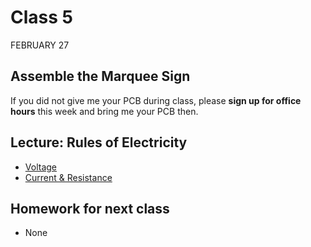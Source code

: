 # Class 5
FEBRUARY 27

## Assemble the Marquee Sign
If you did not give me your PCB during class, please **sign up for office hours** this week and bring me your PCB then.

## Lecture: Rules of Electricity
* [Voltage](https://docs.google.com/presentation/d/12sccOwuy3anCjuHlzOYAluskxTxH7-rHKUmo95ZGfbw/edit?usp=sharing)
* [Current & Resistance](https://docs.google.com/presentation/d/1LvhN6jYkkueKP6SE-0mDslTR6h-yHwJf0bhDc2I0Els/edit?usp=sharing)

## Homework for next class
* None
